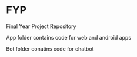 # FYP

Final Year Project Repository 

App folder contains code for web and android apps

Bot folder conatins code for chatbot
